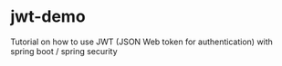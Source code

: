 # jwt-demo
Tutorial on how to use JWT (JSON Web token for authentication) with spring boot / spring security
